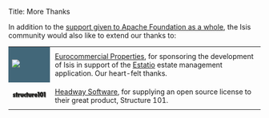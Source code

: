 Title: More Thanks

In addition to the [support given to Apache Foundation as a whole](http://www.apache.org/foundation/thanks.html), the Isis community would also like to extend our thanks to:

<table>
<tr>
<td style="background-color: #426779"><img src="http://www.eurocommercialproperties.com/assets/images/logos/logo.png"></td>
<td style="padding: 10px"><a href="http://www.eurocommercialproperties.com/">Eurocommercial Properties</a>, for sponsoring the development of Isis in support of the <a href="getting-started/powered-by.html">Estatio</a> estate management application.  Our heart-felt thanks.</td>
</tr>
<tr>
<td><img src="images/s101_170.png"></td>
<td style="padding: 10px"><a href="http://structure101.com">Headway Software</a>, for supplying an open source license to their great product, Structure 101.</td>
</tr>
</table>

